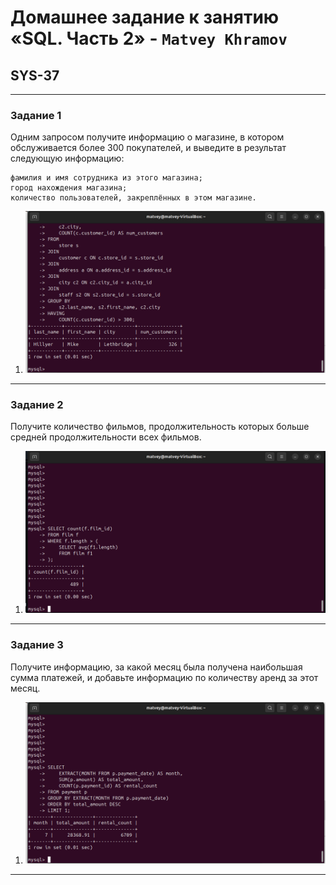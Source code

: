 # Домашнее задание к занятию «SQL. Часть 2» - `Matvey Khramov`  
## SYS-37

---

### Задание 1

Одним запросом получите информацию о магазине, в котором обслуживается более 300 покупателей, и выведите в результат следующую информацию:

    фамилия и имя сотрудника из этого магазина;
    город нахождения магазина;
    количество пользователей, закреплённых в этом магазине.



1. ![Screenshot 1](https://github.com/Netology88/DevOps.-I-D/blob/main/screenshots/Screenshot%20from%202025-01-13%2011-05-25.png)


---

### Задание 2

Получите количество фильмов, продолжительность которых больше средней продолжительности всех фильмов.

1. ![Screenshot 4](https://github.com/Netology88/DevOps.-I-D/blob/main/screenshots/Screenshot%20from%202025-01-13%2011-06-30.png)

---



### Задание 3

Получите информацию, за какой месяц была получена наибольшая сумма платежей, и добавьте информацию по количеству аренд за этот месяц.


1. ![Screenshot 4](https://github.com/Netology88/DevOps.-I-D/blob/main/screenshots/Screenshot%20from%202025-01-13%2011-07-04.png)

---
